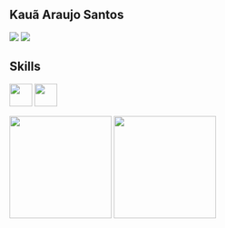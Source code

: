 ## Kauã Araujo Santos

<a href = "mailto:araujo.ka37@gmail.com"><img src="https://img.shields.io/badge/Gmail-D14836?style=for-the-badge&logo=gmail&logoColor=white" target="_blank"></a>
<a href="https://www.linkedin.com/in/kauã-araújo-79b185233" target="_blank"><img src="https://img.shields.io/badge/-LinkedIn-%230077B5?style=for-the-badge&logo=linkedin&logoColor=white" target="_blank"></a>

## Skills

<img src="https://cdn.jsdelivr.net/gh/devicons/devicon/icons/git/git-original.svg" width="40" height="40"/>    <img src="https://cdn.jsdelivr.net/gh/devicons/devicon/icons/laravel/laravel-plain-wordmark.svg" width="40" height="40"/>

<img height="180em" src="https://github-readme-stats.vercel.app/api?username=kaua-araujo&show_icons=true&theme=dracula&include_all_commits=true&count_private=true"/>
<img height="180em" src="https://github-readme-stats.vercel.app/api/top-langs/?username=kaua-araujo&layout=compact&langs_count=7&theme=dracula"/>
